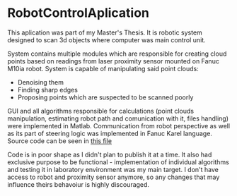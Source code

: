# RobotControlAplication
This aplication was part of my Master's Thesis. It is robotic system designed to scan 3d objects where computer was main control unit. 

System contains multiple modules which are responsible for creating cloud points based on readings from laser proximity sensor mounted on Fanuc M10ia robot.
System is capable of manipulating said point clouds:
- Denoising them
- Finding sharp edges
- Proposing points which are suspected to be scanned poorly

GUI and all algorithms responsible for calculations (point clouds manipulation, estimating robot path and comunication with it, files handling) were implemented in Matlab.
Communication from robot perspective as well as its part of steering logic was implemented in Fanuc Karel language. Source code can be seen in [this file](karel_kod_zrodlowy.txt)

Code is in poor shape as I didn't plan to publish it at a time. It also had exclusive purpose to be functional - implementation of individual algorithms and testing it in laboratory environment was my main target.
I don't have access to robot and proximity sensor anymore, so any changes that may influence theirs behavoiur is highly discouraged.
